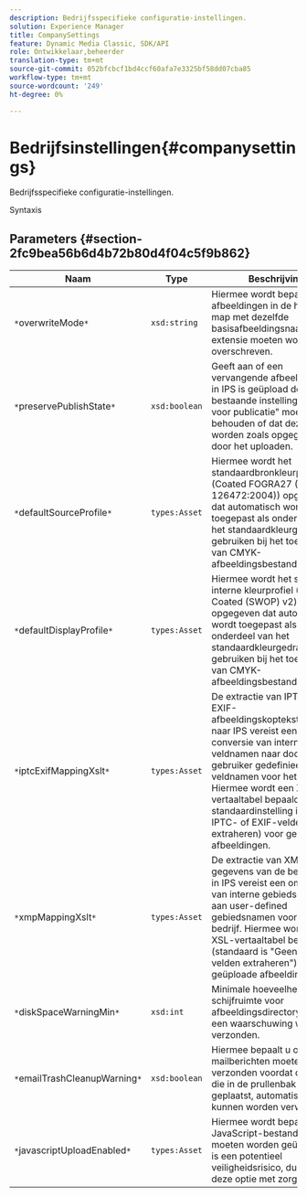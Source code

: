 ```yaml
---
description: Bedrijfsspecifieke configuratie-instellingen.
solution: Experience Manager
title: CompanySettings
feature: Dynamic Media Classic, SDK/API
role: Ontwikkelaar,beheerder
translation-type: tm+mt
source-git-commit: 052bfcbcf1bd4ccf60afa7e3325bf58dd07cba85
workflow-type: tm+mt
source-wordcount: '249'
ht-degree: 0%

---
```



# Bedrijfsinstellingen{#companysettings}

Bedrijfsspecifieke configuratie-instellingen.

Syntaxis

## Parameters {#section-2fc9bea56b6d4b72b80d4f04c5f9b862}

| Naam | Type | Beschrijving |
|---|---|---|
| `*`overwriteMode`*` | `xsd:string` | Hiermee wordt bepaald of afbeeldingen in de huidige map met dezelfde basisafbeeldingsnaam en extensie moeten worden overschreven. |
| `*`preservePublishState`*` | `xsd:boolean` | Geeft aan of een vervangende afbeelding die in IPS is geüpload de bestaande instelling &quot;Klaar voor publicatie&quot; moet behouden of dat deze moet worden zoals opgegeven door het uploaden. |
| `*`defaultSourceProfile`*` | `types:Asset` | Hiermee wordt het standaardbronkleurprofiel (Coated FOGRA27 (ISO 126472:2004)) opgegeven dat automatisch wordt toegepast als onderdeel van het standaardkleurgedrag gebruiken bij het toevoegen van CMYK-afbeeldingsbestanden. |
| `*`defaultDisplayProfile`*` | `types:Asset` | Hiermee wordt het standaard interne kleurprofiel (U.S. Web Coated (SWOP) v2) opgegeven dat automatisch wordt toegepast als onderdeel van het standaardkleurgedrag gebruiken bij het toevoegen van CMYK-afbeeldingsbestanden. |
| `*`iptcExifMappingXslt`*` | `types:Asset` | De extractie van IPTC- en EXIF-afbeeldingskoptekstgegevens naar IPS vereist een conversie van interne veldnamen naar door de gebruiker gedefinieerde veldnamen voor het bedrijf. Hiermee wordt een XSL-vertaaltabel bepaald (de standaardinstelling is Geen IPTC- of EXIF-velden extraheren) voor geüploade afbeeldingen. |
| `*`xmpMappingXslt`*` | `types:Asset` | De extractie van XMP gegevens van de beeldkopbal in IPS vereist een omzetting van interne gebiedsnamen aan user-defined gebiedsnamen voor het bedrijf. Hiermee wordt een XSL-vertaaltabel bepaald (standaard is &quot;Geen XMP velden extraheren&quot;) voor geüploade afbeeldingen. |
| `*`diskSpaceWarningMin`*` | `xsd:int` | Minimale hoeveelheid schijfruimte voor afbeeldingsdirectory voordat een waarschuwing wordt verzonden. |
| `*`emailTrashCleanupWarning`*` | `xsd:boolean` | Hiermee bepaalt u of e-mailberichten moeten worden verzonden voordat objecten die in de prullenbak zijn geplaatst, automatisch kunnen worden verwijderd. |
| `*`javascriptUploadEnabled`*` | `types:Asset` | Hiermee wordt bepaald of JavaScript-bestanden moeten worden geüpload. Dit is een potentieel veiligheidsrisico, dus gebruik deze optie met zorg. |

